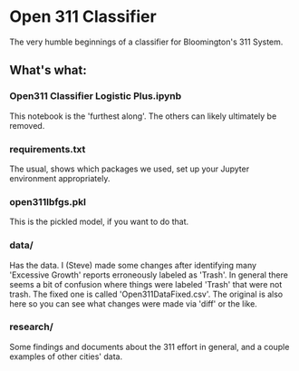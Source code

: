 
# Open 311 Classifier

The very humble beginnings of a classifier for Bloomington's 311 System.

## What's what:

### Open311 Classifier Logistic Plus.ipynb
This notebook is the 'furthest along'. The others can likely ultimately be removed.

### requirements.txt
The usual, shows which packages we used, set up your Jupyter environment appropriately.

### open311lbfgs.pkl
This is the pickled model, if you want to do that.

### data/ 
Has the data. I (Steve) made some changes after identifying many 'Excessive Growth' reports erroneously labeled as 'Trash'. In general there seems a bit of confusion where things were labeled 'Trash' that were not trash. The fixed one is called 'Open311DataFixed.csv'. The original is also here so you can see what changes were made via 'diff' or the like.

### research/
Some findings and documents about the 311 effort in general, and a couple examples of other cities' data. 
